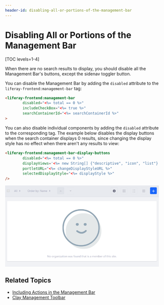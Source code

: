 ```yaml
---
header-id: disabling-all-or-portions-of-the-management-bar
---
```


# Disabling All or Portions of the Management Bar [](id=disabling-all-or-portions-of-the-management-bar)

[TOC levels=1-4]

When there are no search results to display, you should disable all the 
Management Bar's buttons, except the sidenav toggler button. 

You can disable the Management Bar by adding the `disabled` attribute to the 
`liferay-frontend:management-bar` tag:

```html
<liferay-frontend:management-bar
        disabled="<%= total == 0 %>"
        includeCheckBox="<%= true %>"
        searchContainerId="<%= searchContainerId %>"
>
```

You can also disable individual components by adding the `disabled` attribute to 
the corresponding tag. The example below disables the display buttons when the 
search container displays 0 results, since changing the display style has no 
effect when there aren't any results to view:

```html
<liferay-frontend:management-bar-display-buttons
        disabled="<%= total == 0 %>"
        displayViews='<%= new String[] {"descriptive", "icon", "list"} %>'
        portletURL="<%= changeDisplayStyleURL %>"
        selectedDisplayStyle="<%= displayStyle %>"
/>
```

![Figure 1: You can disable all or portions of the Management Bar.](../../../../../images/liferay-frontend-taglib-management-bar-disabled.png)

## Related Topics

- [Including Actions in the Management Bar](/docs/7-2/frameworks/-/knowledge_base/f/including-actions-in-the-management-bar)
- [Clay Management Toolbar](/docs/7-2/reference/-/knowledge_base/r/clay-management-toolbar)
